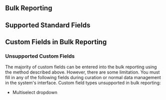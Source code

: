 ## Bulk Reporting
## Supported Standard Fields
## Custom Fields in Bulk Reporting
### Unsupported Custom Fields
The majority of custom fields can be entered into the bulk reporting using the method described above. However, there are some limitation. You must fill in any of the following fields during curation or normal data management in the system's interface.
Custom field types unsupported in bulk reporting:
* Multiselect dropdown
